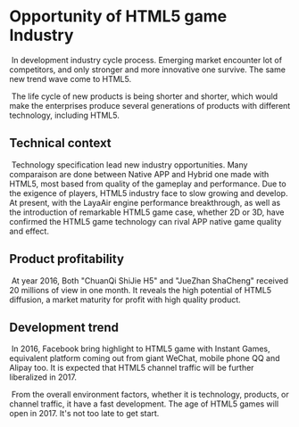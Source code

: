 # Opportunity of HTML5 game Industry



​        In development industry cycle process. Emerging market encounter lot of competitors, and only stronger and more innovative one survive. The same new trend wave come to HTML5.



​        The life cycle of new products is being shorter and shorter, which would make the enterprises produce several generations of products with different technology, including HTML5.



## Technical context

​        Technology specification lead new industry opportunities. Many comparaison are done between Native APP and Hybrid one made with HTML5, most based from quality of the gameplay and performance. Due to the exigence of players, HTML5 industry face to slow growing and develop. At present, with the LayaAir engine performance breakthrough, as well as the introduction of remarkable HTML5 game case, whether 2D or 3D, have confirmed the HTML5 game technology can rival APP native game quality and effect.





## Product profitability

​        At year 2016, Both "ChuanQi ShiJie H5" and "JueZhan ShaCheng" received 20 millions of view in one month. It reveals the high potential of HTML5 diffusion, a market maturity for profit with high quality product.





## Development trend

​        In 2016, Facebook bring highlight to HTML5 game with Instant Games, equivalent platform coming out from giant WeChat, mobile phone QQ and Alipay too. It is expected that HTML5 channel traffic will be further liberalized in 2017.

​        From the overall environment factors, whether it is technology,  products, or channel traffic, it have a fast development. The age of HTML5 games will open in 2017. It's not too late to get start.

